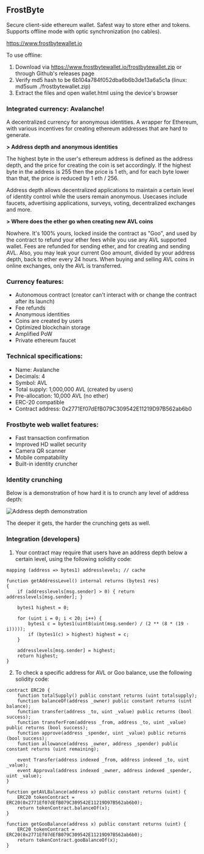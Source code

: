 ## FrostByte

Secure client-side ethereum wallet. Safest way to store ether and tokens. Supports offline mode with optic synchronization (no cables).

https://www.frostbytewallet.io

To use offline:

1. Download via https://www.frostbytewallet.io/frostbytewallet.zip or through Github's releases page
2. Verify md5 hash to be 6b104a784f052dba6b6b3de13a6a5c1a (linux: md5sum ./frostbytewallet.zip)
3. Extract the files and open wallet.html using the device's browser

### Integrated currency: Avalanche!

A decentralized currency for anonymous identities. A wrapper for Ethereum, with various incentives for creating ethereum addresses that are hard to generate.

**> Address depth and anonymous identities**

The highest byte in the user's ethereum address is defined as the address depth, and the price for creating the coin is set accordingly. If the highest byte in the address is 255 then the price is 1 eth, and for each byte lower than that, the price is reduced by 1 eth / 256.

Address depth allows decentralized applications to maintain a certain level of identity control while the users remain anonymous. Usecases include faucets, advertising applications, surveys, voting, decentralized exchanges and more.

**> Where does the ether go when creating new AVL coins**

Nowhere. It's 100% yours, locked inside the contract as "Goo", and used by the contract to refund your ether fees while you use any AVL supported wallet. Fees are refunded for sending ether, and for creating and sending AVL. Also, you may leak your current Goo amount, divided by your address depth, back to ether every 24 hours. When buying and selling AVL coins in online exchanges, only the AVL is transferred.

### Currency features:

- Autonomous contract (creator can't interact with or change the contract after its launch)
- Fee refunds
- Anonymous identities
- Coins are created by users
- Optimized blockchain storage
- Amplified PoW
- Private ethereum faucet

### Technical specifications:

- Name: Avalanche
- Decimals: 4
- Symbol: AVL
- Total supply: 1,000,000 AVL (created by users)
- Pre-allocation: 10,000 AVL (no ether)
- ERC-20 compatible
- Contract address: 0x2771Ef07dEfB079C309542E11219D97B562ab6b0

### Frostbyte web wallet features:

- Fast transaction confirmation
- Improved HD wallet security
- Camera QR scanner
- Mobile compatability
- Built-in identity cruncher

### Identity crunching

Below is a demonstration of how hard it is to crunch any level of address depth:

![Address depth demonstration](https://i.imgur.com/b6iBd79.png)

The deeper it gets, the harder the crunching gets as well.

### Integration (developers)

1. Your contract may require that users have an address depth below a certain level, using the following solidity code:

```solidity
mapping (address => bytes1) addresslevels; // cache

function getAddressLevel() internal returns (bytes1 res)
{
    if (addresslevels[msg.sender] > 0) { return addresslevels[msg.sender]; }

    bytes1 highest = 0;

    for (uint i = 0; i < 20; i++) {
	    bytes1 c = bytes1(uint8(uint(msg.sender) / (2 ** (8 * (19 - i)))));
	    if (bytes1(c) > highest) highest = c;
    }

    addresslevels[msg.sender] = highest;
    return highest;
}
```
2. To check a specific address for AVL or Goo balance, use the following solidity code:

```solidity
contract ERC20 {
    function totalSupply() public constant returns (uint totalsupply);
    function balanceOf(address _owner) public constant returns (uint balance);
    function transfer(address _to, uint _value) public returns (bool success);
    function transferFrom(address _from, address _to, uint _value) public returns (bool success);
    function approve(address _spender, uint _value) public returns (bool success);
    function allowance(address _owner, address _spender) public constant returns (uint remaining);
    
    event Transfer(address indexed _from, address indexed _to, uint _value);
    event Approval(address indexed _owner, address indexed _spender, uint _value);
}

function getAVLBalance(address x) public constant returns (uint) {
    ERC20 tokenContract = ERC20(0x2771Ef07dEfB079C309542E11219D97B562ab6b0);
    return tokenContract.balanceOf(x);
}

function getGooBalance(address x) public constant returns (uint) {
    ERC20 tokenContract = ERC20(0x2771Ef07dEfB079C309542E11219D97B562ab6b0);
    return tokenContract.gooBalanceOf(x);
}
```
